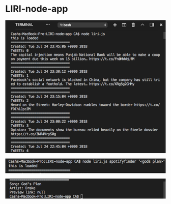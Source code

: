 # LIRI-node-app

![Alt text](img/liri.png)

![Alt text](img/spotifyfinder.png)

![Alt text](img/spotifyfinderresponse.png)